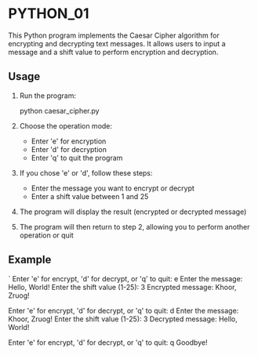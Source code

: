 # PYTHON_01

This Python program implements the Caesar Cipher algorithm for encrypting and decrypting text messages. It allows users to input a message and a shift value to perform encryption and decryption.

## Usage

1. Run the program:
  
   python caesar_cipher.py
   
2. Choose the operation mode:
   - Enter 'e' for encryption
   - Enter 'd' for decryption
   - Enter 'q' to quit the program

3. If you chose 'e' or 'd', follow these steps:
   - Enter the message you want to encrypt or decrypt
   - Enter a shift value between 1 and 25

4. The program will display the result (encrypted or decrypted message)

5. The program will then return to step 2, allowing you to perform another operation or quit

## Example

`
Enter 'e' for encrypt, 'd' for decrypt, or 'q' to quit: e
Enter the message: Hello, World!
Enter the shift value (1-25): 3
Encrypted message: Khoor, Zruog!

Enter 'e' for encrypt, 'd' for decrypt, or 'q' to quit: d
Enter the message: Khoor, Zruog!
Enter the shift value (1-25): 3
Decrypted message: Hello, World!

Enter 'e' for encrypt, 'd' for decrypt, or 'q' to quit: q
Goodbye!
